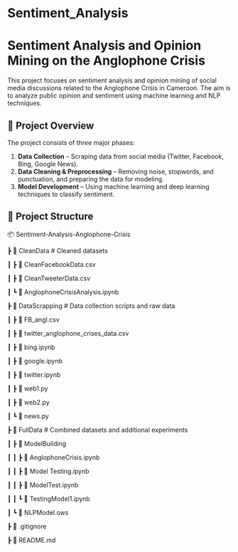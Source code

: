 # Sentiment_Analysis
# Sentiment Analysis and Opinion Mining on the Anglophone Crisis  

This project focuses on sentiment analysis and opinion mining of social media discussions related to the Anglophone Crisis in Cameroon. The aim is to analyze public opinion and sentiment using machine learning and NLP techniques.  

## 🚀 **Project Overview**  
The project consists of three major phases:  
1. **Data Collection** – Scraping data from social media (Twitter, Facebook, Bing, Google News).  
2. **Data Cleaning & Preprocessing** – Removing noise, stopwords, and punctuation, and preparing the data for modeling.  
3. **Model Development** – Using machine learning and deep learning techniques to classify sentiment.  

## 📂 **Project Structure**  

📦 Sentiment-Analysis-Anglophone-Crisis

┣ 📂 CleanData # Cleaned datasets

┃ ┣ 📜 CleanFacebookData.csv

┃ ┣ 📜 CleanTweeterData.csv

┃ ┗ 📜 AnglophoneCrisisAnalysis.ipynb

┣ 📂 DataScrapping # Data collection scripts and raw data

┃ ┣ 📜 FB_angl.csv

┃ ┣ 📜 twitter_anglophone_crises_data.csv

┃ ┣ 📜 bing.ipynb

┃ ┣ 📜 google.ipynb

┃ ┣ 📜 twitter.ipynb

┃ ┣ 📜 web1.py

┃ ┣ 📜 web2.py

┃ ┗ 📜 news.py

┣ 📂 FullData # Combined datasets and additional experiments

┃ ┣ 📂 ModelBuilding

┃ ┃ ┣ 📜 AnglophoneCrisis.ipynb

┃ ┃ ┣ 📜 Model Testing.ipynb

┃ ┃ ┣ 📜 ModelTest.ipynb

┃ ┃ ┗ 📜 TestingModel1.ipynb

┃ ┗ 📜 NLPModel.ows

┣ 📜 .gitignore

┣ 📜 README.md


